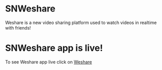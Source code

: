 # SNWeshare
Weshare is a new video sharing platform used to watch videos in realtime with friends!

# SNWeshare app is live!
To see Weshare app live click on [Weshare](https://snweshare.herokuapp.com)
